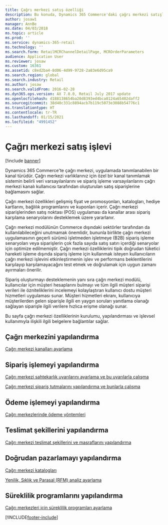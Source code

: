 ```yaml
---
title: Çağrı merkezi satış özelliği
description: Bu konuda, Dynamics 365 Commerce'daki çağrı merkezi satışları işlevine genel bir bakış sağlar.
author: josaw1
manager: AnnBe
ms.date: 04/03/2018
ms.topic: article
ms.prod: ''
ms.service: dynamics-365-retail
ms.technology: ''
ms.search.form: RetailMCRChannelDetailPage, MCROrderParameters
audience: Application User
ms.reviewer: josaw
ms.custom: 16361
ms.assetid: c8ed2ba4-8d06-4d99-9728-2a83e6d95ca9
ms.search.region: global
ms.search.industry: Retail
ms.author: josaw
ms.search.validFrom: 2016-02-28
ms.dyn365.ops.version: AX 7.0.0, Retail July 2017 update
ms.openlocfilehash: d188138654ba20d8393ed4bca8124a65402daff2
ms.sourcegitcommit: 38d40c331c8894acb7b119c5073e3088b54776c1
ms.translationtype: HT
ms.contentlocale: tr-TR
ms.lasthandoff: 01/15/2021
ms.locfileid: "4991452"
---
```

# <a name="call-center-sales-functionality"></a>Çağrı merkezi satış işlevi

[!include [banner](includes/banner.md)]


Dynamics 365 Commerce'te çağrı merkezi, uygulamada tanımlanabilen bir kanal türüdür. Çağrı merkezi varlıklarınız için özel bir kanal tanımlamak sistemin belirli veri varsayılanlarını ve sipariş işleme varsayılanlarını çağrı merkezi kanalı kullanıcısı tarafından oluşturulan satış siparişlerine bağlamasını sağlar.

Çağrı merkezi özellikleri gelişmiş fiyat ve promosyonları, katalogları, hediye kartlarını, bağlılık programlarını ve kuponları içerir. Çağrı merkezi siparişlerinden satış noktası (POS) uygulaması da kanallar arası sipariş karşılama senaryolarını desteklemek üzere yararlanır.

Çağrı merkezi modülünün Commerce dışındaki sektörler tarafından da kullanılabileceğini unutmamak önemlidir, bununla birlikte çağrı merkezi uygulamasının geçerli sürümü işletmeden işletmeye (B2B) sipariş işleme senaryoları veya siparişlerin çok fazla sayıda satış satırı içerdiği senaryolar için optimize edilmemiştir. Çağrı merkezi özelliklerini tipik doğrudan tüketici hareketi işleme dışında sipariş işleme için kullanmak isteyen kullanıcıların çağrı merkezi işlevini etkinleştirmenin işlev ve performans beklentilerini karşılayıp karşılamayacağını test etmek ve doğrulamak için uygun zamanı ayırmaları önerilir.

Sipariş oluşturmayı desteklemenin yanı sıra çağrı merkezi modülü, kullanıcılar için müşteri hesaplarını bulmayı ve tüm ilgili müşteri siparişi verileri ile özniteliklerini incelemeyi kolaylaştıran kullanıcı dostu müşteri hizmetleri uygulaması sunar. Müşteri hizmetleri ekranı, kullanıcıya müşterilerden gelen siparişle ilgili en yaygın soruları yanıtlama olanağı sağlayan siparişle ilgili verilere hızlıca erişme olanağı sunar.

Bu sayfa çağrı merkezi özelliklerinin kurulumu, yapılandırması ve işlevsel kullanımıyla ilişkili ilgili belgelere bağlantılar sağlar.


## <a name="configure-the-call-center"></a>Çağrı merkezini yapılandırma

[Çağrı merkezi kanalları ayarlama](set-up-order-processing-options.md)

## <a name="configure-order-processing"></a>Sipariş işlemeyi yapılandırma

[Çağrı merkezi sahtekarlık uyarılarını ayarlama ve bu uyarılarla çalışma](set-up-fraud-alerts.md)

[Çağrı merkezi sipariş tutmalarını yapılandırma ve bunlarla çalışma](work-with-order-holds.md)

## <a name="configure-payment-processing"></a>Ödeme işlemeyi yapılandırma

[Çağrı merkezlerinde ödeme yöntemleri](work-with-payments.md)

## <a name="configure-delivery-modes"></a>Teslimat şekillerini yapılandırma

[Çağrı merkezi teslimat şekillerini ve masraflarını yapılandırma](configure-call-center-delivery.md)

## <a name="configure-direct-marketing"></a>Doğrudan pazarlamayı yapılandırma

[Çağrı merkezi katalogları](call-center-catalogs.md)

[Yenilik, Sıklık ve Parasal (RFM) analiz ayarlama](set-up-rfm-analysis.md)

## <a name="configure-continuity-programs"></a>Süreklilik programlarını yapılandırma

[Çağrı merkezleri için süreklilik programları ayarlama](set-up-continuity-program.md)


[!INCLUDE[footer-include](../includes/footer-banner.md)]